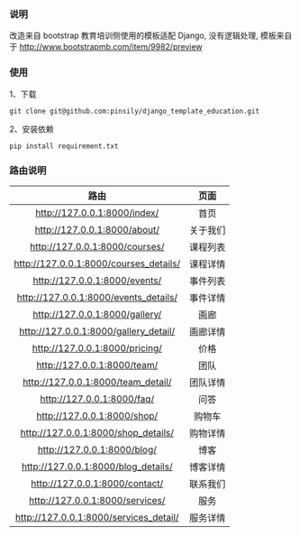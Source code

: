 ### 说明
改造来自 bootstrap 教育培训侧使用的模板适配 Django, 没有逻辑处理, 模板来自于 http://www.bootstrapmb.com/item/9982/preview

### 使用
1、下载
```
git clone git@github.com:pinsily/django_template_education.git
```

2、安装依赖
```
pip install requirement.txt
```

### 路由说明
|路由|页面|
|:--:|:--:|
|http://127.0.0.1:8000/index/|首页|
|http://127.0.0.1:8000/about/|关于我们|
|http://127.0.0.1:8000/courses/|课程列表|
|http://127.0.0.1:8000/courses_details/|课程详情|
|http://127.0.0.1:8000/events/|事件列表|
|http://127.0.0.1:8000/events_details/|事件详情|
|http://127.0.0.1:8000/gallery/|画廊|
|http://127.0.0.1:8000/gallery_detail/|画廊详情|
|http://127.0.0.1:8000/pricing/|价格|
|http://127.0.0.1:8000/team/|团队|
|http://127.0.0.1:8000/team_detail/|团队详情|
|http://127.0.0.1:8000/faq/|问答|
|http://127.0.0.1:8000/shop/|购物车|
|http://127.0.0.1:8000/shop_details/|购物详情|
|http://127.0.0.1:8000/blog/|博客|
|http://127.0.0.1:8000/blog_details/|博客详情|
|http://127.0.0.1:8000/contact/|联系我们|
|http://127.0.0.1:8000/services/|服务|
|http://127.0.0.1:8000/services_detail/|服务详情|